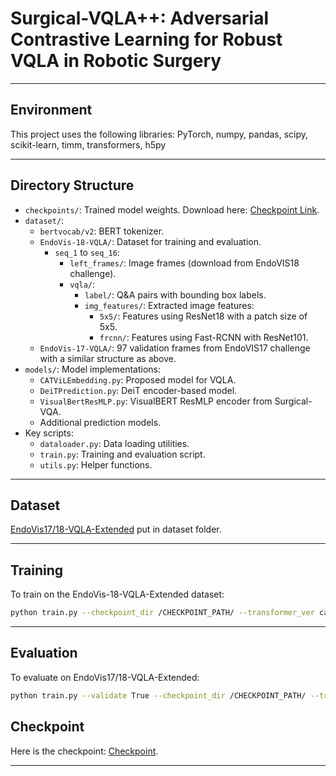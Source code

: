 # Surgical-VQLA++: Adversarial Contrastive Learning for Robust VQLA in Robotic Surgery

---

## Environment

This project uses the following libraries:
PyTorch, numpy, pandas, scipy, scikit-learn, timm, transformers, h5py

---

## Directory Structure

- `checkpoints/`: Trained model weights. Download here: [Checkpoint Link](https://drive.google.com/file/d/1-EXAMPLECHECKPOINTLINK/view?usp=sharing).
- `dataset/`:
  - `bertvocab/v2`: BERT tokenizer.
  - `EndoVis-18-VQLA/`: Dataset for training and evaluation.
    - `seq_1` to `seq_16`:
      - `left_frames/`: Image frames (download from EndoVIS18 challenge).
      - `vqla/`:
        - `label/`: Q&A pairs with bounding box labels.
        - `img_features/`: Extracted image features:
          - `5x5/`: Features using ResNet18 with a patch size of 5x5.
          - `frcnn/`: Features using Fast-RCNN with ResNet101.
  - `EndoVis-17-VQLA/`: 97 validation frames from EndoVIS17 challenge with a similar structure as above.
- `models/`: Model implementations:
  - `CATViLEmbedding.py`: Proposed model for VQLA.
  - `DeiTPrediction.py`: DeiT encoder-based model.
  - `VisualBertResMLP.py`: VisualBERT ResMLP encoder from Surgical-VQA.
  - Additional prediction models.
- Key scripts:
  - `dataloader.py`: Data loading utilities.
  - `train.py`: Training and evaluation script.
  - `utils.py`: Helper functions.

---

## Dataset

[EndoVis17/18-VQLA-Extended](https://drive.google.com/file/d/1-FXOdhD3uw55ATDgI1wPEe-txyuCiP2E/view?usp=drive_link) put in dataset folder.

---

## Training

To train on the EndoVis-18-VQLA-Extended dataset:

```bash
python train.py --checkpoint_dir /CHECKPOINT_PATH/ --transformer_ver cat --batch_size 32 --epochs 80 --savelog /SAVELOG_PATH/ --detloss giou --claloss focal --uncer True
```

---

## Evaluation

To evaluate on EndoVis17/18-VQLA-Extended:

```bash
python train.py --validate True --checkpoint_dir /CHECKPOINT_PATH/ --transformer_ver cat --batch_size 32
```

## Checkpoint

Here is the checkpoint: [Checkpoint](https://drive.google.com/file/d/1n37lHo4xLYC-bbCpe-511x5Jsm5pxa5G/view?usp=sharing).

---
